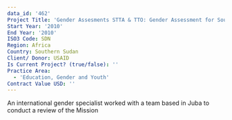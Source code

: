 ```yaml
---
data_id: '462'
Project Title: 'Gender Assesments STTA & TTO: Gender Assessment for Southern Sudan (TDY 100)'
Start Year: '2010'
End Year: '2010'
ISO3 Code: SDN
Region: Africa
Country: Southern Sudan
Client/ Donor: USAID
Is Current Project? (true/false): ''
Practice Area:
  - 'Education, Gender and Youth'
Contract Value USD: ''
---
```

An international gender specialist worked with a team based in Juba to conduct a review of the Mission